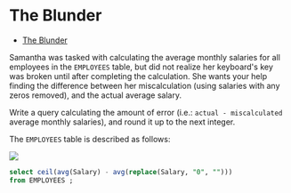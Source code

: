 # The Blunder

- [The Blunder](https://www.hackerrank.com/challenges/the-blunder/problem)

Samantha was tasked with calculating the average monthly salaries for all employees in the `EMPLOYEES` table, but did not realize her keyboard's  key was broken until after completing the calculation. She wants your help finding the difference between her miscalculation (using salaries with any zeros removed), and the actual average salary.

Write a query calculating the amount of error (i.e.:  `actual - miscalculated` average monthly salaries), and round it up to the next integer.

The `EMPLOYEES` table is described as follows:

![](https://s3.amazonaws.com/hr-challenge-images/12893/1443817108-adc2235c81-1.png)

```sql
select ceil(avg(Salary) - avg(replace(Salary, "0", ""))) 
from EMPLOYEES ;
```